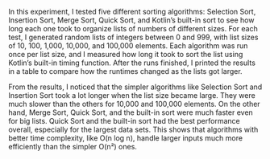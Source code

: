 In this experiment, I tested five different sorting algorithms: Selection Sort, Insertion Sort, Merge Sort, Quick Sort, and Kotlin’s built-in sort to see how long each one took to organize lists of numbers of different sizes. For each test, I generated random lists of integers between 0 and 999, with list sizes of 10, 100, 1,000, 10,000, and 100,000 elements. Each algorithm was run once per list size, and I measured how long it took to sort the list using Kotlin’s built-in timing function. After the runs finished, I printed the results in a table to compare how the runtimes changed as the lists got larger.

From the results, I noticed that the simpler algorithms like Selection Sort and Insertion Sort took a lot longer when the list size became large. They were much slower than the others for 10,000 and 100,000 elements. On the other hand, Merge Sort, Quick Sort, and the built-in sort were much faster even for big lists. Quick Sort and the built-in sort had the best performance overall, especially for the largest data sets. This shows that algorithms with better time complexity, like O(n log n), handle larger inputs much more efficiently than the simpler O(n²) ones.